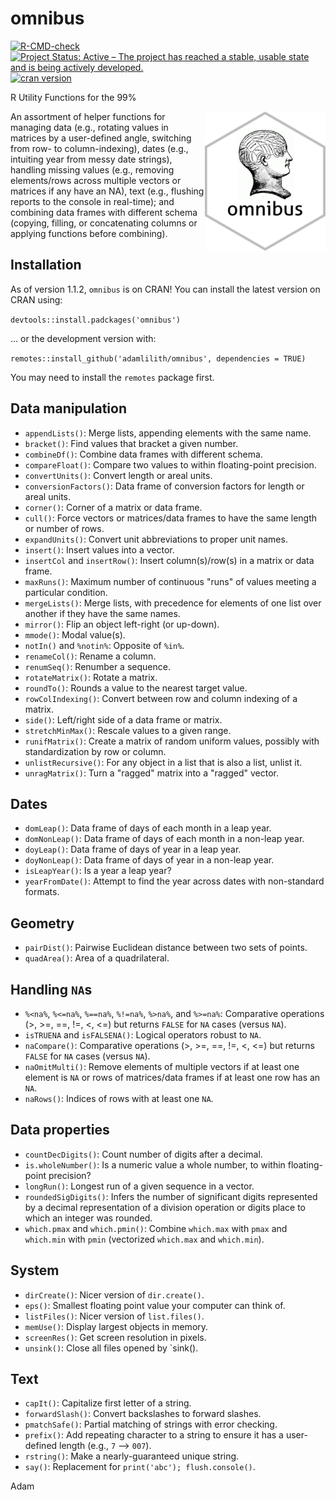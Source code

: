 # omnibus

<!-- badges: start -->

[![R-CMD-check](https://github.com/adamlilith/omnibus/workflows/R-CMD-check/badge.svg)](https://github.com/adamlilith/omnibus/actions)
[![Project Status: Active – The project has reached a stable, usable state and is being actively developed.](https://www.repostatus.org/badges/latest/active.svg)](https://www.repostatus.org/#active)
[![cran version](https://www.r-pkg.org/badges/version/omnibus)](https://cran.r-project.org/package=omnibus)

<!-- badges: end -->


R Utility Functions for the 99%

<a href="https://adamlilith.github.io/omnibus/"><img src="man/figures/logo.png" align="right" height="223" alt=""/></a>

An assortment of helper functions for managing data (e.g., rotating values in matrices by a user-defined angle, switching from row- to column-indexing), dates (e.g., intuiting year from messy date strings), handling missing values (e.g., removing elements/rows across multiple vectors or matrices if any have an NA), text (e.g., flushing reports to the console in real-time); and combining data frames with different schema (copying, filling, or concatenating columns or applying functions before combining).

## Installation
As of version 1.1.2, `omnibus` is on CRAN! You can install the latest version on CRAN using:

`devtools::install.padckages('omnibus')`

... or the development version with:

`remotes::install_github('adamlilith/omnibus', dependencies = TRUE)`

You may need to install the `remotes` package first.

## Data manipulation
* `appendLists()`: Merge lists, appending elements with the same name.
* `bracket()`: Find values that bracket a given number.
* `combineDf()`: Combine data frames with different schema.
* `compareFloat()`: Compare two values to within floating-point precision.
* `convertUnits()`: Convert length or areal units.
* `conversionFactors()`: Data frame of conversion factors for length or areal units.
* `corner()`: Corner of a matrix or data frame.
* `cull()`: Force vectors or matrices/data frames to have the same length or number of rows.
* `expandUnits()`: Convert unit abbreviations to proper unit names.
* `insert()`: Insert values into a vector.
* `insertCol` and `insertRow()`: Insert column(s)/row(s) in a matrix or data frame.
* `maxRuns()`: Maximum number of continuous "runs" of values meeting a particular condition.
* `mergeLists()`: Merge lists, with precedence for elements of one list over another if they have the same names.
* `mirror()`: Flip an object left-right (or up-down).
* `mmode()`: Modal value(s).
* `notIn()` and `%notin%`: Opposite of `%in%`.
* `renameCol()`: Rename a column.
* `renumSeq()`: Renumber a sequence.
* `rotateMatrix()`: Rotate a matrix.
* `roundTo()`: Rounds a value to the nearest target value.
* `rowColIndexing()`: Convert between row and column indexing of a matrix.
* `side()`: Left/right side of a data frame or matrix.
* `stretchMinMax()`: Rescale values to a given range.
* `runifMatrix()`: Create a matrix of random uniform values, possibly with standardization by row or column.
* `unlistRecursive()`: For any object in a list that is also a list, unlist it.
* `unragMatrix()`: Turn a "ragged" matrix into a "ragged" vector.


## Dates
* `domLeap()`: Data frame of days of each month in a leap year.
* `domNonLeap()`: Data frame of days of each month in a non-leap year.
* `doyLeap()`: Data frame of days of year in a leap year.
* `doyNonLeap()`: Data frame of days of year in a non-leap year.
* `isLeapYear()`: Is a year a leap year?
* `yearFromDate()`: Attempt to find the year across dates with non-standard formats.

## Geometry
* `pairDist()`: Pairwise Euclidean distance between two sets of points.
* `quadArea()`: Area of a quadrilateral.

## Handling `NA`s
* `%<na%`, `%<=na%`, `%==na%`, `%!=na%`, `%>na%`, and `%>=na%`: Comparative operations (>, >=, ==, !=, <, <=) but returns `FALSE` for `NA` cases (versus `NA`).
* `isTRUENA` and `isFALSENA()`: Logical operators robust to `NA`.
* `naCompare()`: Comparative operations (>, >=, ==, !=, <, <=) but returns `FALSE` for `NA` cases (versus `NA`).
* `naOmitMulti()`: Remove elements of multiple vectors if at least one element is `NA` or rows of matrices/data frames if at least one row has an `NA`.
* `naRows()`: Indices of rows with at least one `NA`.

## Data properties
* `countDecDigits()`: Count number of digits after a decimal.
* `is.wholeNumber()`: Is a numeric value a whole number, to within floating-point precision?
* `longRun()`: Longest run of a given sequence in a vector.
* `roundedSigDigits()`: Infers the number of significant digits represented by a decimal representation of a division operation or digits place to which an integer was rounded.
* `which.pmax` and `which.pmin()`: Combine `which.max` with `pmax` and `which.min` with `pmin` (vectorized `which.max` and `which.min`).

## System
* `dirCreate()`: Nicer version of `dir.create()`.
* `eps()`: Smallest floating point value your computer can think of.
* `listFiles()`: Nicer version of `list.files()`.
* `memUse()`: Display largest objects in memory.
* `screenRes()`: Get screen resolution in pixels.
* `unsink()`: Close all files opened by `sink().

## Text
* `capIt()`: Capitalize first letter of a string.
* `forwardSlash()`: Convert backslashes to forward slashes.
* `pmatchSafe()`: Partial matching of strings with error checking.
* `prefix()`: Add repeating character to a string to ensure it has a user-defined length (e.g., `7` --> `007`).
* `rstring()`: Make a nearly-guaranteed unique string.
* `say()`: Replacement for `print('abc'); flush.console()`.

Adam
